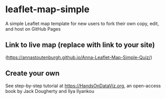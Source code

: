 # leaflet-map-simple
A simple Leaflet map template for new users to fork their own copy, edit, and host on GitHub Pages

## Link to live map (replace with link to your site)
(https://annastoutenburgh.github.io/Anna-Leaflet-Map-Simple-Quiz/)

## Create your own
See step-by-step tutorial at https://HandsOnDataViz.org, an open-access book by Jack Dougherty and Ilya Ilyankou
